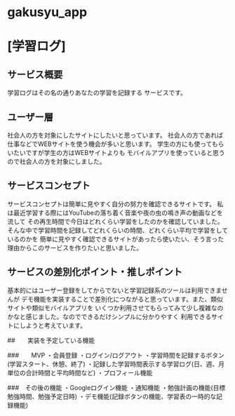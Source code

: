 # gakusyu_app

# [学習ログ]

## サービス概要
学習ログはその名の通りあなたの学習を記録する
サービスです。

## ユーザー層
社会人の方を対象にしたサイトにしたいと思っています。
社会人の方であれば仕事などでWEBサイトを使う機会が多いと思います。
学生の方にも使ってもらいたいですが学生の方はWEBサイトよりも
モバイルアプリを使っていると思うので社会人の方を対象にしました。

## サービスコンセプト
サービスコンセプトは簡単に見やすく自分の努力を確認できるサイトです。
私は最近学習する際にはYouTubeの落ち着く音楽や夜の虫の鳴き声の動画などを流して
その再生時間で今日はどれくらい学習をしたのかを確認していました。
そんな中で学習時間を記録してどれくらいの時間、どれくらい平均で学習をしているのかを
簡単に見やすく確認できるサイトがあったら使いたい、そう言った理由からこのサービスを作りたいと思いました。
　
## サービスの差別化ポイント・推しポイント
基本的にはユーザー登録をしてからでないと学習記録系のツールは利用できませんが
デモ機能を実装することで差別化につながると思っています。また、類似サイトや類似モバイルアプリを
いくつか利用させてもらってみて少し複雑なのかなと感じました。なのでできるだけシンプルに分かりやすく
利用できるサイトにしようと考えています。

##　　実装を予定している機能

###　　MVP
・会員登録
・ログイン/ログアウト
・学習時間を記録するボタン(学習スタート、休憩、終了)
・記録した学習時間表示する学習ログ(日、週、月単位の合計時間と平均時間など)
・プロフィール機能

###　その後の機能
・Googleログイン機能
・通知機能
・勉強計画の機能(目標勉強時間、勉強予定日時)
・デモ機能(記録ボタンの機能、学習表の一時的な記録機能)

